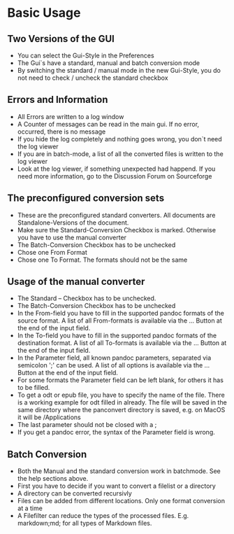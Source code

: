 # Basic Usage

## Two Versions of the GUI

* You can select the Gui-Style in the Preferences
* The Gui`s have a standard, manual and batch conversion mode
* By switching the standard / manual mode in the new Gui-Style, you do not need to check / uncheck
the standard checkbox

## Errors and Information
* All Errors are written to a log window
* A Counter of messages can be read in the main gui. If no error, occurred, there is no message
* If you hide the log completely and nothing goes wrong, you don`t need the log viewer
* If you are in batch-mode, a list of all the converted files is written to the log viewer
* Look at the log viewer, if something unexpected had happend. If you need more information,
go to the Discussion Forum on Sourceforge

## The preconfigured conversion sets

* These are the preconfigured standard converters. All documents are Standalone-Versions of the document.
* Make sure the Standard-Conversion Checkbox is marked. Otherwise you have to use the manual converter
* The Batch-Conversion Checkbox has to be unchecked
* Chose one From Format
* Chose one To Format. The formats should not be the same

## Usage of the manual converter

* The Standard – Checkbox has to be unchecked.
* The Batch-Conversion Checkbox has to be unchecked
* In the From-field you have to fill in the supported pandoc formats of
the source format. A list of all From-formats is available via the ... Button at the end of the input field.
* In the To-field you have to fill in the supported pandoc formats of the
destination format. A list of all To-formats is available via the ... Button at the end of the input field.
* In the Parameter field, all known pandoc parameters, separated via semicolon ';' can be used. A list of all options is available via the ... Button at the end of the input field.
* For some formats the Parameter field can be left blank, for others it
has to be filled. 
* To get a odt or epub file, you have to specify the name of the file. There is a working
example for odt filled in already. The file will be saved in the same directory where the panconvert directory is saved, e.g. on MacOS it will be /Applications
* The last parameter should not be closed with a ;
* If you get a pandoc error, the syntax of the Parameter field is wrong.

## Batch Conversion

* Both the Manual and the standard conversion work in batchmode. See the help sections above.
* First you have to decide if you want to convert a filelist or a directory
* A directory can be converted recursivly
* Files can be added from different locations. Only one format conversion at a time
* A Filefilter can reduce the types of the processed files. E.g. markdown;md; for all types of Markdown files.

